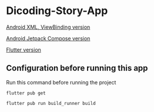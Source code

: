 # Dicoding-Story-App

[Android XML, ViewBinding version](https://github.com/MashudiSudonym/Dicoding-Story-App/tree/main)

[Android Jetpack Compose version](https://github.com/MashudiSudonym/Dicoding-Story-App/tree/jetpack-compose-version)

[Flutter version](https://github.com/MashudiSudonym/Dicoding-Story-App/tree/flutter-version)

## Configuration before running this app

Run this command before running the project

```flutter pub get```

```flutter pub run build_runner build```
